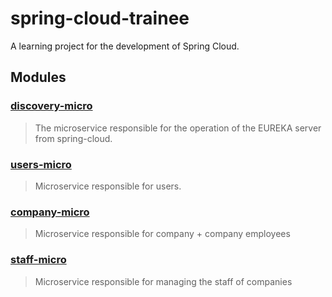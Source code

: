 # spring-cloud-trainee

A learning project for the development of Spring Cloud.

## Modules
### [discovery-micro](discovery-micro/README.md)
> The microservice responsible for the operation of the EUREKA server from spring-cloud.
### [users-micro](users-micro/README.md)
> Microservice responsible for users.
### [company-micro](company-micro/README.md)
> Microservice responsible for company + company employees
### [staff-micro](staff-micro/README.md)
> Microservice responsible for managing the staff of companies
